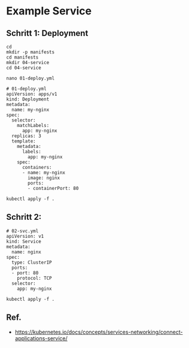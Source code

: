 # Example Service 

## Schritt 1: Deployment 

```
cd
mkdir -p manifests
cd manifests 
mkdir 04-service 
cd 04-service 
```

```
nano 01-deploy.yml
```

```
# 01-deploy.yml 
apiVersion: apps/v1
kind: Deployment
metadata:
  name: my-nginx
spec:
  selector:
    matchLabels:
      app: my-nginx
  replicas: 3
  template:
    metadata:
      labels:
        app: my-nginx
    spec:
      containers:
      - name: my-nginx
        image: nginx
        ports:
        - containerPort: 80
```

```
kubectl apply -f .
```

## Schritt 2:

```
# 02-svc.yml 
apiVersion: v1
kind: Service
metadata:
  name: nginx
spec:
  type: ClusterIP
  ports:
  - port: 80
    protocol: TCP
  selector:
    app: my-nginx
```

```
kubectl apply -f . 
```


## Ref.

  * https://kubernetes.io/docs/concepts/services-networking/connect-applications-service/
